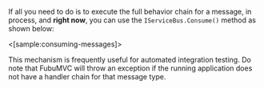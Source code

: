 <!--Title:Executing Commands-->

If all you need to do is to execute the full behavior chain for a message, in process, and **right now**,
you can use the `IServiceBus.Consume()` method as shown below:

<[sample:consuming-messages]>

This mechanism is frequently useful for automated integration testing. Do note that FubuMVC will throw an exception
if the running application does not have a handler chain for that message type.